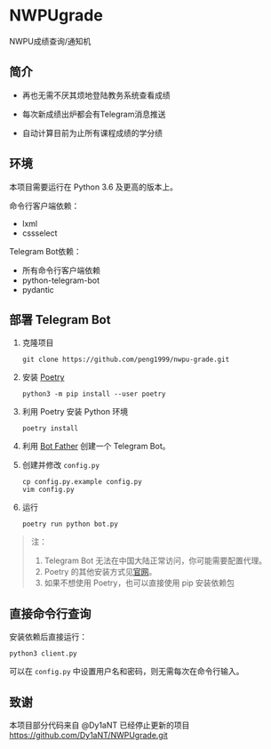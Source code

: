 # NWPUgrade
NWPU成绩查询/通知机

## 简介

* 再也无需不厌其烦地登陆教务系统查看成绩

* 每次新成绩出炉都会有Telegram消息推送

* 自动计算目前为止所有课程成绩的学分绩

## 环境

本项目需要运行在 Python 3.6 及更高的版本上。

命令行客户端依赖：

- lxml
- cssselect

Telegram Bot依赖：

- 所有命令行客户端依赖
- python-telegram-bot
- pydantic


## 部署 Telegram Bot

1. 克隆项目

   ```
   git clone https://github.com/peng1999/nwpu-grade.git
   ```

2. 安装 [Poetry](poetry)

   ```
   python3 -m pip install --user poetry
   ```

3. 利用 Poetry 安装 Python 环境

   ```
   poetry install
   ```

4. 利用 [Bot Father](https://t.me/BotFather) 创建一个 Telegram Bot。

4. 创建并修改 `config.py`

   ```
   cp config.py.example config.py
   vim config.py
   ```

5. 运行

   ```
   poetry run python bot.py
   ```

> 注：
> 1. Telegram Bot 无法在中国大陆正常访问，你可能需要配置代理。
> 3. Poetry 的其他安装方式见[官网](poetry)。
> 2. 如果不想使用 Poetry，也可以直接使用 pip 安装依赖包

[poetry]: https://python-poetry.org/

## 直接命令行查询

安装依赖后直接运行：

```
python3 client.py
```

可以在 `config.py` 中设置用户名和密码，则无需每次在命令行输入。

## 致谢

本项目部分代码来自 @Dy1aNT 已经停止更新的项目 <https://github.com/Dy1aNT/NWPUgrade.git>
